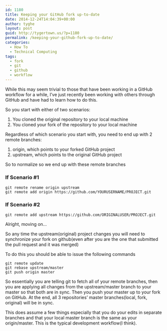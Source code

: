 ```yaml
---
id: 1180
title: Keeping your GitHub fork up-to-date
date: 2014-12-24T14:04:39+00:00
author: tyghe
layout: post
guid: http://tygertown.us/?p=1180
permalink: /keeping-your-github-fork-up-to-date/
categories:
  - How To
  - Technical Computing
tags:
  - fork
  - git
  - github
  - workflow
---
```

While this may seem trivial to those that have been working in a GitHub workflow for a while, I&#8217;ve just recently been working with others through GitHub and have had to learn how to do this.

So you start with either of two scenarios:

  1. You cloned the original repository to your local machine
  2. You cloned your fork of the repository to your local machine

Regardless of which scenario you start with, you need to end up with 2 remote branches:

  1. origin, which points to your forked GitHub project
  2. upstream, which points to the original GitHub project

So to normalize so we end up with these remote branches

### If Scenario #1

    
    git remote rename origin upstream
    git remote add origin https://github.com/YOURUSERNAME/PROJECT.git
    

### If Scenario #2

    
    git remote add upstream https://github.com/ORIGINALUSER/PROJECT.git
    

Alright, moving on&#8230;

So any time the upstream(original) project changes you will need to synchronize your fork on github(even after you are the one that submitted the pull request and it was merged)

To do this you should be able to issue the following commands

    
    git remote update
    git rebase upstream/master
    git push origin master
    

So essentially you are telling git to fetch all of your remote branches, then you are applying all changes from the upstream/master branch to your master so that both are in sync. Then you push your master up to your fork on GitHub. At the end, all 3 repositories&#8217; master branches(local, fork, original) will be in sync.

This does assume a few things especially that you do your edits in separate branches and that your local master branch is the same as your origin/master. This is the typical development workflow(I think).
